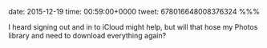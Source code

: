 date: 2015-12-19
time: 00:59:00+0000
tweet: 678016648008376324
%%%

I heard signing out and in to iCloud might help, but will that hose my Photos library and need to download everything again?
